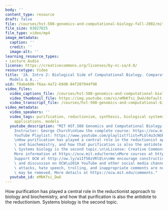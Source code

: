```yaml
---
body: ''
content_type: resource
draft: false
file: /courses/hst-508-genomics-and-computational-biology-fall-2002/mithst_508f02_lec2a_360p_16_9.mp4
file_size: 83827025
file_type: video/mp4
image_metadata:
  caption: ''
  credit: ''
  image-alt: ''
learning_resource_types:
- Lecture Audio
license: https://creativecommons.org/licenses/by-nc-sa/4.0/
resourcetype: Video
title: '2A. Intro 2: Biological Side of Computational Biology. Comparative Genomics,
  Models & A...'
uid: f9abe606-f6aa-4a72-b9d0-84f207944f98
video_files:
  video_captions_file: /courses/hst-508-genomics-and-computational-biology-fall-2002/1bL1t_1wCbrQyFzj57MB61fQIJhOlfelZ_transcript.webvtt
  video_thumbnail_file: https://img.youtube.com/vi/eMbKfsi_DwU/default.jpg
  video_transcript_file: /courses/hst-508-genomics-and-computational-biology-fall-2002/1bL1t_1wCbrQyFzj57MB61fQIJhOlfelZ_transcript.pdf
video_metadata:
  video_speakers: ''
  video_tags: purification, reductionism, synthesis, biological systems, Systems biology,
    applications, models
  youtube_description: "MIT HST.508 Genomics and Computational Biology, Fall 2002\n\
    Instructor: George Church\nView the complete course: https://ocw.mit.edu/courses/hst-508-genomics-and-computational-biology-fall-2002/\n\
    YouTube Playlist: https://www.youtube.com/playlist?list=PLUl4u3cNGP61gaHWysmlYNeGsuUI8y5GV\n\
    \nHow purification has played a central role in the reductionist approach to biology\
    \ and biochemistry, and how that purification is also the antidote to the reductionism.\
    \ Systems biology is the second topic.\n\nLicense: Creative Commons BY-NC-SA\n\
    More information at https://ocw.mit.edu/terms\nMore courses at https://ocw.mit.edu\n\
    Support OCW at http://ow.ly/a1If50zVRlQ\n\nWe encourage constructive comments\
    \ and discussion on OCW\u201A YouTube and other social media channels. Personal\
    \ attacks, hate speech, trolling, and inappropriate comments are not allowed and\
    \ may be removed. More details at https://ocw.mit.edu/comments."
  youtube_id: eMbKfsi_DwU
---
```

How purification has played a central role in the reductionist approach to biology and biochemistry, and how that purification is also the antidote to the reductionism. Systems biology is the second topic.